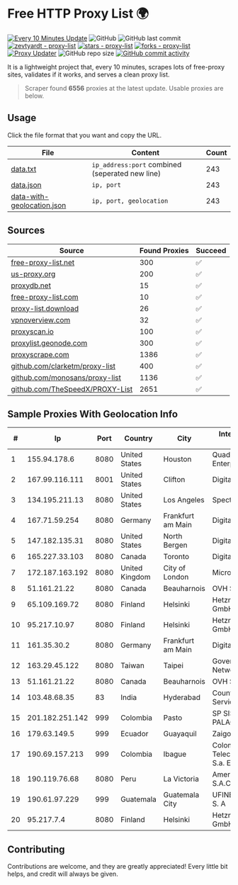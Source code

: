 
# Free HTTP Proxy List 🌍

[![Every 10 Minutes Update](https://github.com/mertguvencli/http-proxy-list/actions/workflows/main.yml/badge.svg?branch=main)](https://github.com/mertguvencli/http-proxy-list/actions/workflows/main.yml)
![GitHub](https://img.shields.io/github/license/mertguvencli/http-proxy-list)
![GitHub last commit](https://img.shields.io/github/last-commit/mertguvencli/http-proxy-list)
[![zevtyardt - proxy-list](https://img.shields.io/static/v1?label=zevtyardt&message=proxy-list&color=blue&logo=github)](https://github.com/zevtyardt/proxy-list "Go to GitHub repo")
[![stars - proxy-list](https://img.shields.io/github/stars/zevtyardt/proxy-list?style=social)](https://github.com/zevtyardt/proxy-list)
[![forks - proxy-list](https://img.shields.io/github/forks/zevtyardt/proxy-list?style=social)](https://github.com/zevtyardt/proxy-list)
[![Proxy Updater](https://github.com/zevtyardt/proxy-list/workflows/Proxy%20Updater/badge.svg)](https://github.com/zevtyardt/proxy-list/actions?query=workflow:"Proxy+Updater")
![GitHub repo size](https://img.shields.io/github/repo-size/zevtyardt/proxy-list)
[![GitHub commit activity](https://img.shields.io/github/commit-activity/m/zevtyardt/proxy-list?logo=commits)](https://github.com/zevtyardt/proxy-list/commits/main)

It is a lightweight project that, every 10 minutes, scrapes lots of free-proxy sites, validates if it works, and serves a clean proxy list.

> Scraper found **6556** proxies at the latest update. Usable proxies are below.

## Usage

Click the file format that you want and copy the URL.

|File|Content|Count|
|----|-------|-----|
|[data.txt](https://raw.githubusercontent.com/mertguvencli/http-proxy-list/main/proxy-list/data.txt)|`ip_address:port` combined (seperated new line)|243|
|[data.json](https://raw.githubusercontent.com/mertguvencli/http-proxy-list/main/proxy-list/data.json)|`ip, port`|243|
|[data-with-geolocation.json](https://raw.githubusercontent.com/mertguvencli/http-proxy-list/main/proxy-list/data-with-geolocation.json)|`ip, port, geolocation`|243|

## Sources

|Source|Found Proxies|Succeed|
|------|-------------|-------|
|[free-proxy-list.net](https://free-proxy-list.net)|300|✅|
|[us-proxy.org](https://www.us-proxy.org)|200|✅|
|[proxydb.net](http://proxydb.net)|15|✅|
|[free-proxy-list.com](https://free-proxy-list.com/?page=&port=&type%5B%5D=http&type%5B%5D=https&up_time=0&search=Search)|10|✅|
|[proxy-list.download](https://www.proxy-list.download/HTTP)|26|✅|
|[vpnoverview.com](https://vpnoverview.com/privacy/anonymous-browsing/free-proxy-servers)|32|✅|
|[proxyscan.io](https://www.proxyscan.io)|100|✅|
|[proxylist.geonode.com](https://proxylist.geonode.com/api/proxy-list?limit=300&page=1&sort_by=lastChecked&sort_type=desc&protocols=http,https)|300|✅|
|[proxyscrape.com](https://api.proxyscrape.com/v2/?request=displayproxies&protocol=http&timeout=10000&country=all&ssl=all&anonymity=all)|1386|✅|
|[github.com/clarketm/proxy-list](https://raw.githubusercontent.com/clarketm/proxy-list/master/proxy-list-raw.txt)|400|✅|
|[github.com/monosans/proxy-list](https://raw.githubusercontent.com/monosans/proxy-list/main/proxies/http.txt)|1136|✅|
|[github.com/TheSpeedX/PROXY-List](https://raw.githubusercontent.com/TheSpeedX/PROXY-List/master/http.txt)|2651|✅|


## Sample Proxies With Geolocation Info

|#|Ip|Port|Country|City|Internet Service Provider|
|-|--|----|-------|----|-------------------------|
|1|155.94.178.6|8080|United States|Houston|QuadraNet Enterprises LLC|
|2|167.99.116.111|8001|United States|Clifton|DigitalOcean, LLC|
|3|134.195.211.13|8080|United States|Los Angeles|Spectero|
|4|167.71.59.254|8080|Germany|Frankfurt am Main|DigitalOcean, LLC|
|5|147.182.135.31|8080|United States|North Bergen|DigitalOcean, LLC|
|6|165.227.33.103|8080|Canada|Toronto|DigitalOcean, LLC|
|7|172.187.163.192|8080|United Kingdom|City of London|Microsoft|
|8|51.161.21.22|8080|Canada|Beauharnois|OVH SAS|
|9|65.109.169.72|8080|Finland|Helsinki|Hetzner Online GmbH|
|10|95.217.10.97|8080|Finland|Helsinki|Hetzner Online GmbH|
|11|161.35.30.2|8080|Germany|Frankfurt am Main|DigitalOcean, LLC|
|12|163.29.45.122|8080|Taiwan|Taipei|Government Service Network|
|13|51.161.21.22|8080|Canada|Beauharnois|OVH SAS|
|14|103.48.68.35|83|India|Hyderabad|Country Online Services PVT LTD|
|15|201.182.251.142|999|Colombia|Pasto|SP SISTEMAS PALACIOS LTDA|
|16|179.63.149.5|999|Ecuador|Guayaquil|Zaigover S.A|
|17|190.69.157.213|999|Colombia|Ibague|Colombia Telecomunicaciones S.a. ESP|
|18|190.119.76.68|8080|Peru|La Victoria|America Movil Peru S.A.C.|
|19|190.61.97.229|999|Guatemala|Guatemala City|UFINET Guatemala S. A|
|20|95.217.7.4|8080|Finland|Helsinki|Hetzner Online GmbH|



## Contributing

Contributions are welcome, and they are greatly appreciated! Every
little bit helps, and credit will always be given.

